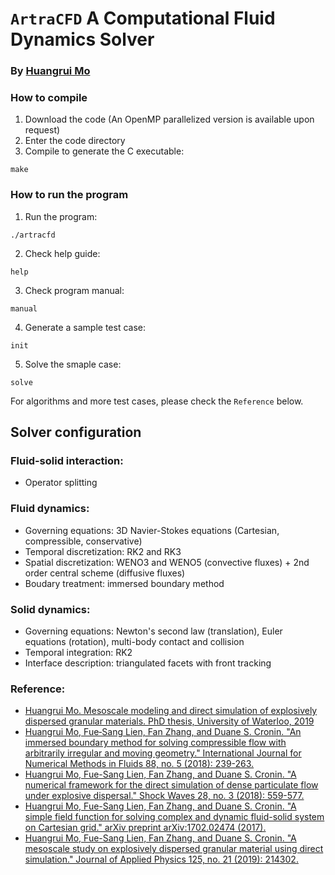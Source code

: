 # `ArtraCFD` A Computational Fluid Dynamics Solver

### By [Huangrui Mo](https://orcid.org/0000-0001-8279-6329)

### How to compile

1. Download the code (An OpenMP parallelized version is available upon request)
2. Enter the code directory
3. Compile to generate the C executable:
```
make
```

### How to run the program

1. Run the program:
```
./artracfd
```
2. Check help guide: 
```
help
```
3. Check program manual:
```
manual
```
4. Generate a sample test case:
```
init
```
5. Solve the smaple case:
```
solve
```

For algorithms and more test cases, please check the `Reference` below.

## Solver configuration

### Fluid-solid interaction:

* Operator splitting

### Fluid dynamics:

* Governing equations: 3D Navier-Stokes equations (Cartesian, compressible, conservative)
* Temporal discretization: RK2 and RK3
* Spatial discretization: WENO3 and WENO5 (convective fluxes) + 2nd order central scheme (diffusive fluxes)
* Boudary treatment: immersed boundary method

### Solid dynamics:

* Governing equations: Newton's second law (translation), Euler equations (rotation), multi-body contact and collision
* Temporal integration: RK2
* Interface description: triangulated facets with front tracking

### Reference:

* [Huangrui Mo. Mesoscale modeling and direct simulation of explosively dispersed granular materials. PhD thesis, University of Waterloo, 2019](https://uwspace.uwaterloo.ca/handle/10012/14335)
* [Huangrui Mo, Fue‐Sang Lien, Fan Zhang, and Duane S. Cronin. "An immersed boundary method for solving compressible flow with arbitrarily irregular and moving geometry." International Journal for Numerical Methods in Fluids 88, no. 5 (2018): 239-263.](https://onlinelibrary.wiley.com/doi/full/10.1002/fld.4665)
* [Huangrui Mo, Fue-Sang Lien, Fan Zhang, and Duane S. Cronin. "A numerical framework for the direct simulation of dense particulate flow under explosive dispersal." Shock Waves 28, no. 3 (2018): 559-577.](https://link.springer.com/article/10.1007/s00193-017-0741-9)
* [Huangrui Mo, Fue-Sang Lien, Fan Zhang, and Duane S. Cronin. "A simple field function for solving complex and dynamic fluid-solid system on Cartesian grid." arXiv preprint arXiv:1702.02474 (2017).](https://arxiv.org/abs/1702.02474)
* [Huangrui Mo, Fue-Sang Lien, Fan Zhang, and Duane S. Cronin. "A mesoscale study on explosively dispersed granular material using direct simulation." Journal of Applied Physics 125, no. 21 (2019): 214302.](https://aip.scitation.org/doi/full/10.1063/1.5094839)
